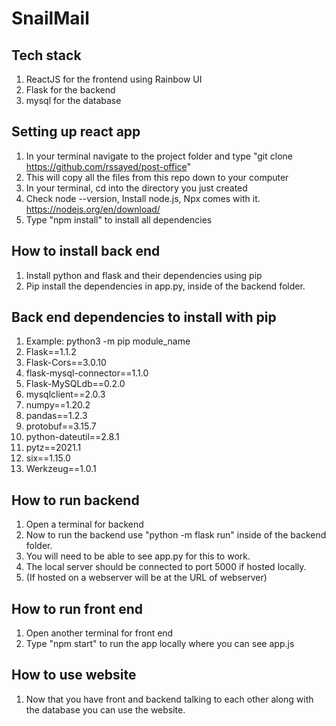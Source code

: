 # SnailMail
## Tech stack
1. ReactJS for the frontend using Rainbow UI
2. Flask for the backend
3. mysql for the database
## Setting up react app
1. In your terminal navigate to the project folder and type "git clone https://github.com/rssayed/post-office"
2. This will copy all the files from this repo down to your computer
3. In your terminal, cd into the directory you just created
4. Check node --version, Install node.js, Npx comes with it.  https://nodejs.org/en/download/
5. Type "npm install" to install all dependencies
## How to install back end
1. Install python and flask and their dependencies using pip
2. Pip install the dependencies in app.py, inside of the backend folder. 
## Back end dependencies to install with pip
1. Example: python3 -m pip module_name
2. Flask==1.1.2
3. Flask-Cors==3.0.10
4. flask-mysql-connector==1.1.0
5. Flask-MySQLdb==0.2.0
6. mysqlclient==2.0.3
7. numpy==1.20.2
8. pandas==1.2.3
9. protobuf==3.15.7
 10. python-dateutil==2.8.1
 11. pytz==2021.1
 12. six==1.15.0
 13. Werkzeug==1.0.1
## How to run backend
1. Open a terminal for backend
1. Now to run the backend use "python -m flask run" inside of the backend folder.
2. You will need to be able to see app.py for this to work.
3. The local server should be connected to port 5000 if hosted locally.
4. (If hosted on a webserver will be at the URL of webserver)
## How to run front end
1. Open another terminal for front end
2. Type "npm start" to run the app locally where you can see app.js
## How to use website
1. Now that you have front and backend talking to each other along with the database you can use the website.